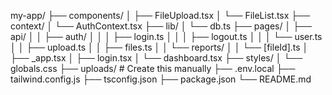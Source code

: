 my-app/
├── components/
│   ├── FileUpload.tsx
│   └── FileList.tsx
├── context/
│   └── AuthContext.tsx
├── lib/
│   └── db.ts
├── pages/
│   ├── api/
│   │   ├── auth/
│   │   │   ├── login.ts
│   │   │   ├── logout.ts
│   │   │   └── user.ts
│   │   ├── upload.ts
│   │   ├── files.ts
│   │   └── reports/
│   │       └── [fileId].ts
│   ├── _app.tsx
│   ├── login.tsx
│   └── dashboard.tsx
├── styles/
│   └── globals.css
├── uploads/          # Create this manually
├── .env.local
├── tailwind.config.js
├── tsconfig.json
├── package.json
└── README.md